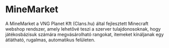 MineMarket
==========

A MineMarket  a VNG Planet Kft (Clans.hu) által fejlesztett Minecraft webshop rendszer, amely lehetővé teszi a szerver tulajdonosoknak, 
hogy játékosbázisuk számára megvásárolható rangokat, itemeket kínáljanak egy átlátható, rugalmas, automatikus felületen.
